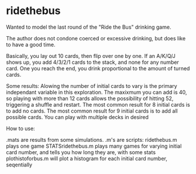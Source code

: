 # ridethebus

Wanted to model the last round of the "Ride the Bus" drinking game.

The author does not condone coerced or excessive drinking, but does like to have a good time. 

Basically, you lay out 10 cards, then flip over one by one. If an A/K/Q/J shows up, you add 4/3/2/1 cards to the stack, and none for any number card. 
One you reach the end, you drink proportional to the amount of turned cards. 

Some results: 
Alowing the number of initial cards to vary is the primary independant variable in this exploration.
The maxixmum you can add is 40, so playing with more than 12 cards allows the possibility of hitting 52, triggering a shuffle and restart. 
The most common result for 8 initial cards is to add no cards.
The most common result for 9 initial cards is to add all possible cards. 
You can play with multiple decks in desired


How to use:

.mats are results from some simulations.
.m's are scripts:
  ridethebus.m plays one game
  STATSridethebus.m plays many games for varying initial card number, and tells you how long they are, with some stats
  plothistoforbus.m will plot a histogram for each initial card number, seqentially
  
  

